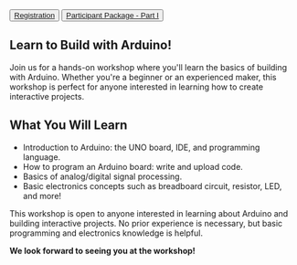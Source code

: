 <button>
  <a href="https://events.vtools.ieee.org/m/389116" target="_blank">
    Registration
  </a>
</button>

<button>
  <a href="https://drive.google.com/file/d/14Ns--WM8rKI4n7B5ua9C2EQNlA7JJIC_/view?usp=sharing" target="_blank">
    Participant Package - Part I
  </a>
</button>

## Learn to Build with Arduino!
Join us for a hands-on workshop where you'll learn the basics of building with Arduino. Whether you're a beginner or an experienced maker, this workshop is perfect for anyone interested in learning how to create interactive projects.

## What You Will Learn
- Introduction to Arduino: the UNO board, IDE, and programming language.
- How to program an Arduino board: write and upload code.
- Basics of analog/digital signal processing.
- Basic electronics concepts such as breadboard circuit, resistor, LED, and more!

This workshop is open to anyone interested in learning about Arduino and building interactive projects. No prior experience is necessary, but basic programming and electronics knowledge is helpful.

**We look forward to seeing you at the workshop!**
